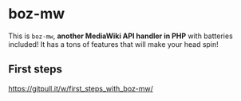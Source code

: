 # boz-mw

This is `boz-mw`,  __another MediaWiki API handler in PHP__ with batteries included! It has a tons of features that will make your head spin!

## First steps

https://gitpull.it/w/first_steps_with_boz-mw/
